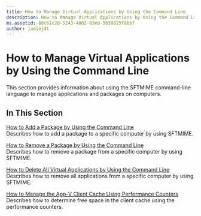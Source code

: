 ```yaml
---
title: How to Manage Virtual Applications by Using the Command Line
description: How to Manage Virtual Applications by Using the Command Line
ms.assetid: 88c61c20-5243-4862-83eb-5b30825f8bbf
author: jamiejdt
---
```


# How to Manage Virtual Applications by Using the Command Line


This section provides information about using the SFTMIME command-line language to manage applications and packages on computers.

## In This Section


<a href="" id="how-to-add-a-package-by-using-the-command-line"></a>[How to Add a Package by Using the Command Line](how-to-add-a-package-by-using-the-command-line.md)  
Describes how to add a package to a specific computer by using SFTMIME.

<a href="" id="how-to-remove-a-package-by-using-the-command-line"></a>[How to Remove a Package by Using the Command Line](how-to-remove-a-package-by-using-the-command-line.md)  
Describes how to remove a package from a specific computer by using SFTMIME.

<a href="" id="how-to-delete-all-virtual-applications-by-using-the-command-line"></a>[How to Delete All Virtual Applications by Using the Command Line](how-to-delete-all-virtual-applications-by-using-the-command-line.md)  
Describes how to remove all applications from a specific computer by using SFTMIME.

<a href="" id="how-to-manage-the-app-v-client-cache-using-performance-counters"></a>[How to Manage the App-V Client Cache Using Performance Counters](how-to-manage-the-app-v-client-cache-using-performance-counters.md)  
Describes how to determine free space in the client cache using the performance counters.

 

 





